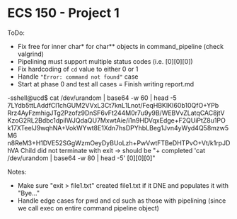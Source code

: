 # ECS 150 - Project 1

ToDo:
- Fix free for inner char* for char** objects in command_pipeline (check valgrind)
- Pipelining must support multiple status codes (i.e. [0][0][0])
- Fix hardcoding of `cd` value to either 0 or 1
- Handle `"Error: command not found"` case
- Start at phase 0 and test all cases
= Finish writing report.md




-sshell@ucd$ cat /dev/urandom | base64 -w 60 | head -5
7LYdb5ttLAddfCl1chGUM2VVxL3Ct7knL1Lnot/FeqHBKIKI60b10QfO+YPb
Rrz4AyFzmhigJTg2Pzofz9DnSF6vFt244M0r7u9y9B/WEBVvZLatqCAC8jtV
KzoG2RL2Bdbc1dpilWJQdaQU7MxwtAie/i1n9HDVqxEdge+F2QUiPtZ8u1PO
k17XTeelJ9wqhNA+VokWYwt8E1Xdn7hsDPYhbLBeg1Jvn4yWyd4Q58mzw5M6
n8ReM3+H1DVE52SGgWzmOeyDyBUoLzh+PwVwtFTBeDHTPvO+Vt/k1rpJDhVA
Child did not terminate with exit -> should be "+ completed 'cat /dev/urandom | base64 -w 80 | head -5' [0][0][0]"





Notes:
- Make sure "exit > file1.txt" created file1.txt if it DNE and populates it with "Bye..."
- Handle edge cases for pwd and cd such as those with pipelining (since we call exec on entire command pipeline object)